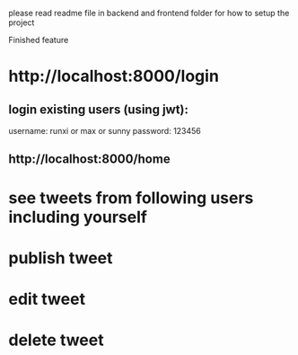 please read readme file in backend and frontend folder for how to setup the project


Finished feature

# http://localhost:8000/login
## login existing users (using jwt):
username: runxi or max or sunny
password: 123456

## http://localhost:8000/home
# see tweets from following users including yourself

# publish tweet

# edit tweet
# delete tweet
